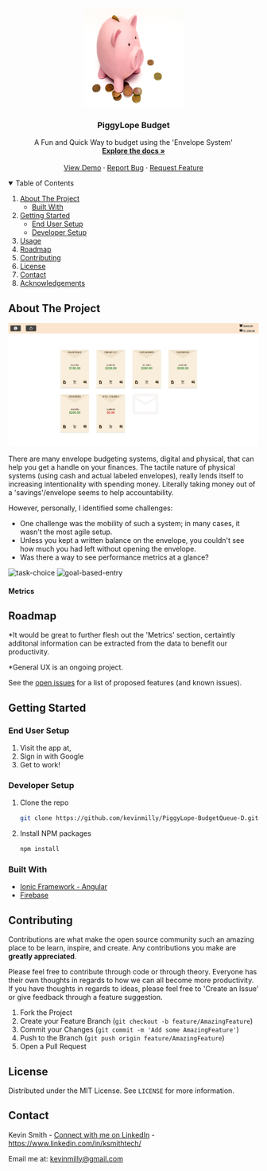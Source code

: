 

<!-- PROJECT LOGO -->
<br />
<p align="center">
  <a href="https://github.com/kevinmilly/PiggyLope-Budget">
    <img src="readme-assets/piggybank.jpg" alt="Logo" width="200" height="200">
  </a>

  <h3 align="center">PiggyLope Budget</h3>

  <p align="center">
    A Fun and Quick Way to budget using the 'Envelope System'
    <br />
    <a href="https://github.com/kevinmilly/PiggyLope-Budget"><strong>Explore the docs »</strong></a>
    <br />
    <br />
    <a href="readme-assets/nextaskdemo.gif">View Demo</a>
    ·
    <a href="https://github.com/kevinmilly/PiggyLope-Budget/issues">Report Bug</a>
    ·
    <a href="https://github.com/kevinmilly/PiggyLope-Budget/issues">Request Feature</a>
  </p>
</p>



<!-- TABLE OF CONTENTS -->
<details open="open">
  <summary>Table of Contents</summary>
  <ol>
    <li>
      <a href="#about-the-project">About The Project</a>
      <ul>
        <li><a href="#built-with">Built With</a></li>
      </ul>
    </li>
    <li>
      <a href="#getting-started">Getting Started</a>
      <ul>
        <li><a href="#generaluse">End User Setup</a></li>
        <li><a href="#installation">Developer Setup</a></li>
      </ul>
    </li>
    <li><a href="#usage">Usage</a></li>
    <li><a href="#roadmap">Roadmap</a></li>
    <li><a href="#contributing">Contributing</a></li>
    <li><a href="#license">License</a></li>
    <li><a href="#contact">Contact</a></li>
    <li><a href="#acknowledgements">Acknowledgements</a></li>
  </ol>
</details>



<!-- ABOUT THE PROJECT -->
## About The Project

<img src="readme-assets/screenshot.jpg" alt="screenshot">

There are many envelope budgeting systems, digital and physical, that can help you get a handle on your finances.  The tactile nature of physical systems (using cash and actual labeled envelopes), really lends itself to increasing intentionality with spending money.  Literally taking money out of a 'savings'/envelope seems to help accountability.

However, personally, I identified some challenges:

* One challenge was the mobility of such a system; in many cases, it wasn't the most agile setup.
* Unless you kept a written balance on the envelope, you couldn't see how much you had left without opening the envelope.
* Was there a way to see performance metrics at a glance?


<img src="" alt="task-choice">



<img src="" alt="goal-based-entry">


#### Metrics


<!-- ROADMAP -->
## Roadmap

*It would be great to further flesh out the 'Metrics' section, certaintly additonal information can be extracted from the data to benefit our productivity.

*General UX is an ongoing project.



See the [open issues](https://github.com/kevinmilly/PiggyLope-Budget/issues) for a list of proposed features (and known issues).


<!-- GETTING STARTED -->
## Getting Started



### End User Setup

1. Visit the app at,
2. Sign in with Google
3. Get to work!

### Developer Setup

1. Clone the repo
   ```sh
   git clone https://github.com/kevinmilly/PiggyLope-BudgetQueue-D.git
   ```
2. Install NPM packages
   ```sh
   npm install
   ```

### Built With

* [Ionic Framework - Angular](https://ionicframework.com/docs/angular/your-first-app)
* [Firebase](https://firebase.google.com/)



<!-- CONTRIBUTING -->
## Contributing

Contributions are what make the open source community such an amazing place to be learn, inspire, and create. Any contributions you make are **greatly appreciated**.

Please feel free to contribute through code or through theory.  Everyone has their own thoughts in regards to how we can all become more productivity.  If you have thoughts in regards to ideas, please feel free to 'Create an Issue' or give feedback through a feature suggestion.


1. Fork the Project
2. Create your Feature Branch (`git checkout -b feature/AmazingFeature`)
3. Commit your Changes (`git commit -m 'Add some AmazingFeature'`)
4. Push to the Branch (`git push origin feature/AmazingFeature`)
5. Open a Pull Request



<!-- LICENSE -->
## License

Distributed under the MIT License. See `LICENSE` for more information.



<!-- CONTACT -->
## Contact

Kevin Smith - [Connect with me on LinkedIn](https://www.linkedin.com/in/ksmithtech/) - https://www.linkedin.com/in/ksmithtech/

Email me at: kevinmilly@gmail.com


